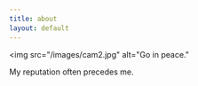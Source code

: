 ```yaml
---
title: about
layout: default
---
```


<img src="/images/cam2.jpg" alt="Go in peace."

My reputation often precedes me.
